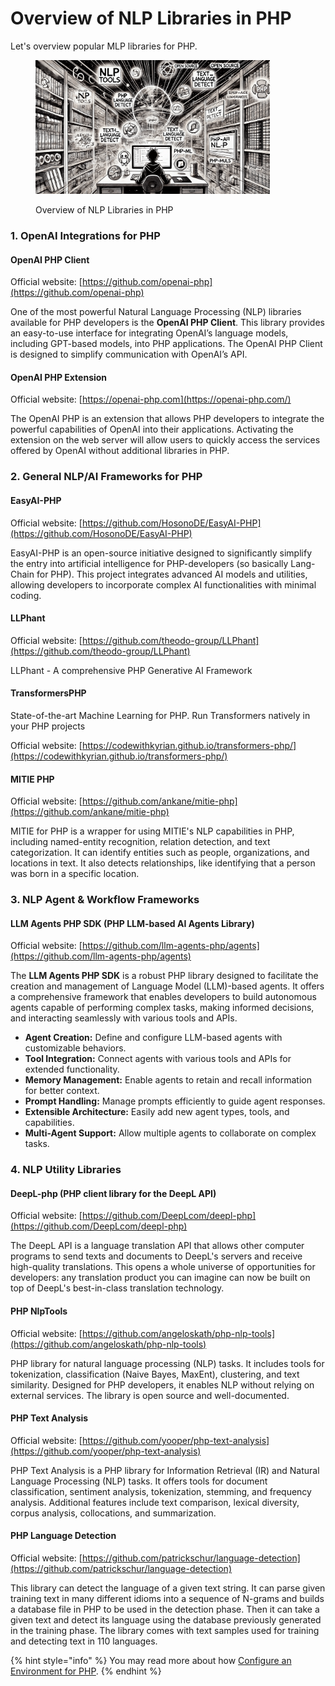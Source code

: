 # Overview of NLP Libraries in PHP

Let's overview popular MLP libraries for PHP.

<div align="left"><figure><img src="../../.gitbook/assets/nlp-challenges-in-nlp-with-php-min.png" alt="" width="375"><figcaption><p>Overview of NLP Libraries in PHP</p></figcaption></figure></div>

### 1. OpenAI Integrations for PHP

#### OpenAI PHP Client

Official website: [https://github.com/openai-php](https://github.com/openai-php)

One of the most powerful Natural Language Processing (NLP) libraries available for PHP developers is the **OpenAI PHP Client**. This library provides an easy-to-use interface for integrating OpenAI’s language models, including GPT-based models, into PHP applications. The OpenAI PHP Client is designed to simplify communication with OpenAI’s API.

#### OpenAI PHP Extension

Official website: [https://openai-php.com](https://openai-php.com/)

The OpenAI PHP is an extension that allows PHP developers to integrate the powerful capabilities of OpenAI into their applications. Activating the extension on the web server will allow users to quickly access the services offered by OpenAI without additional libraries in PHP.

### 2. General NLP/AI Frameworks for PHP

#### EasyAI-PHP

Official website: [https://github.com/HosonoDE/EasyAI-PHP](https://github.com/HosonoDE/EasyAI-PHP)

EasyAI-PHP is an open-source initiative designed to significantly simplify the entry into artificial intelligence for PHP-developers (so basically Lang-Chain for PHP). This project integrates advanced AI models and utilities, allowing developers to incorporate complex AI functionalities with minimal coding.

#### LLPhant

Official website: [https://github.com/theodo-group/LLPhant](https://github.com/theodo-group/LLPhant)

LLPhant - A comprehensive PHP Generative AI Framework

#### TransformersPHP

State-of-the-art Machine Learning for PHP. Run Transformers natively in your PHP projects

Official website: [https://codewithkyrian.github.io/transformers-php/](https://codewithkyrian.github.io/transformers-php/)

#### MITIE PHP

Official website: [https://github.com/ankane/mitie-php](https://github.com/ankane/mitie-php)

MITIE for PHP is a wrapper for using MITIE's NLP capabilities in PHP, including named-entity recognition, relation detection, and text categorization. It can identify entities such as people, organizations, and locations in text. It also detects relationships, like identifying that a person was born in a specific location.

### **3. NLP Agent & Workflow Frameworks**

#### LLM Agents PHP SDK **(PHP LLM-based AI Agents Library)**

Official website: [https://github.com/llm-agents-php/agents](https://github.com/llm-agents-php/agents)

The **LLM Agents PHP SDK** is a robust PHP library designed to facilitate the creation and management of Language Model (LLM)-based agents. It offers a comprehensive framework that enables developers to build autonomous agents capable of performing complex tasks, making informed decisions, and interacting seamlessly with various tools and APIs.

* **Agent Creation:** Define and configure LLM-based agents with customizable behaviors.
* **Tool Integration:** Connect agents with various tools and APIs for extended functionality.
* **Memory Management:** Enable agents to retain and recall information for better context.
* **Prompt Handling:** Manage prompts efficiently to guide agent responses.
* **Extensible Architecture:** Easily add new agent types, tools, and capabilities.
* **Multi-Agent Support:** Allow multiple agents to collaborate on complex tasks.

### **4. NLP Utility Libraries**

#### DeepL-php (PHP client library for the DeepL API)

Official website: [https://github.com/DeepLcom/deepl-php](https://github.com/DeepLcom/deepl-php)

The DeepL API is a language translation API that allows other computer programs to send texts and documents to DeepL's servers and receive high-quality translations. This opens a whole universe of opportunities for developers: any translation product you can imagine can now be built on top of DeepL's best-in-class translation technology.

#### PHP NlpTools

Official website: [https://github.com/angeloskath/php-nlp-tools](https://github.com/angeloskath/php-nlp-tools)

PHP library for natural language processing (NLP) tasks. It includes tools for tokenization, classification (Naive Bayes, MaxEnt), clustering, and text similarity. Designed for PHP developers, it enables NLP without relying on external services. The library is open source and well-documented.

#### PHP Text Analysis

Official website: [https://github.com/yooper/php-text-analysis](https://github.com/yooper/php-text-analysis)

PHP Text Analysis is a PHP library for Information Retrieval (IR) and Natural Language Processing (NLP) tasks. It offers tools for document classification, sentiment analysis, tokenization, stemming, and frequency analysis. Additional features include text comparison, lexical diversity, corpus analysis, collocations, and summarization.

#### PHP Language Detection

Official website: [https://github.com/patrickschur/language-detection](https://github.com/patrickschur/language-detection)

This library can detect the language of a given text string. It can parse given training text in many different idioms into a sequence of N-grams and builds a database file in PHP to be used in the detection phase. Then it can take a given text and detect its language using the database previously generated in the training phase. The library comes with text samples used for training and detecting text in 110 languages.

{% hint style="info" %}
You may read more about how [Configure an Environment for PHP](../../machine-learning/ml-capabilities-in-php/configuring-an-environment-for-php/).
{% endhint %}

